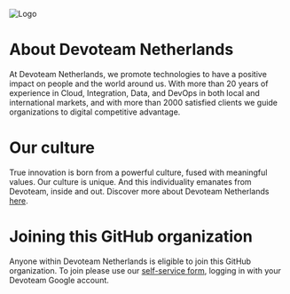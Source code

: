 
![Logo](https://avatars.githubusercontent.com/u/41490714?s=400&u=26391b807846b5fd1c0084b2b3629ea92408a357&v=4)

# About Devoteam Netherlands

At Devoteam Netherlands, we promote technologies to have a positive impact on people and the world around us. With more than 20 years of experience in Cloud, Integration, Data, and DevOps in both local and international markets, and with more than 2000 satisfied clients we guide organizations to digital competitive advantage.

# Our culture

True innovation is born from a powerful culture, fused with meaningful values. Our culture is unique. And this individuality emanates from Devoteam, inside and out. Discover more about Devoteam Netherlands [here](https://nl.devoteam.com).


# Joining this GitHub organization

Anyone within Devoteam Netherlands is eligible to join this GitHub organization. To join please use our [self-service form](https://forms.gle/mVCsYVPKxdqSckbu6), logging in with your Devoteam Google account.
